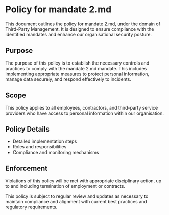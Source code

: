 # Policy for mandate 2.md

This document outlines the policy for mandate 2.md, under the domain of Third-Party Management. It is designed to ensure compliance with the identified mandates and enhance our organisational security posture.

## Purpose

The purpose of this policy is to establish the necessary controls and practices to comply with the mandate 2.md mandate. This includes implementing appropriate measures to protect personal information, manage data securely, and respond effectively to incidents.

## Scope

This policy applies to all employees, contractors, and third-party service providers who have access to personal information within our organisation.

## Policy Details

- Detailed implementation steps
- Roles and responsibilities
- Compliance and monitoring mechanisms

## Enforcement

Violations of this policy will be met with appropriate disciplinary action, up to and including termination of employment or contracts.

This policy is subject to regular review and updates as necessary to maintain compliance and alignment with current best practices and regulatory requirements.

